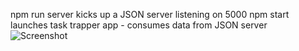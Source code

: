 npm run server kicks up a JSON server listening on 5000
npm start launches task trapper app - consumes data from JSON server
![Screenshot](https://i.imgur.com/j1q5qkp.png)
